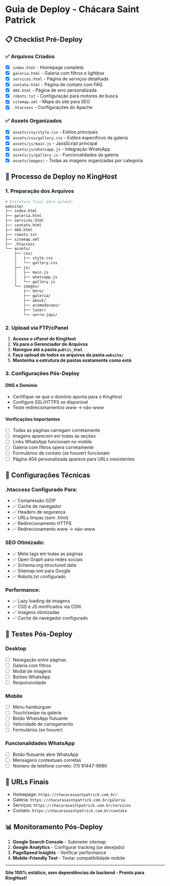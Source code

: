 # Guia de Deploy - Chácara Saint Patrick

## 📋 Checklist Pré-Deploy

### ✅ Arquivos Criados
- [x] `index.html` - Homepage completa
- [x] `galeria.html` - Galeria com filtros e lightbox
- [x] `servicos.html` - Página de serviços detalhada
- [x] `contato.html` - Página de contato com FAQ
- [x] `404.html` - Página de erro personalizada
- [x] `robots.txt` - Configuração para motores de busca
- [x] `sitemap.xml` - Mapa do site para SEO
- [x] `.htaccess` - Configurações do Apache

### ✅ Assets Organizados
- [x] `assets/css/style.css` - Estilos principais
- [x] `assets/css/gallery.css` - Estilos específicos da galeria
- [x] `assets/js/main.js` - JavaScript principal
- [x] `assets/js/whatsapp.js` - Integração WhatsApp
- [x] `assets/js/gallery.js` - Funcionalidades da galeria
- [x] `assets/images/` - Todas as imagens organizadas por categoria

## 🚀 Processo de Deploy no KingHost

### 1. Preparação dos Arquivos
```bash
# Estrutura final para upload:
website/
├── index.html
├── galeria.html
├── servicos.html
├── contato.html
├── 404.html
├── robots.txt
├── sitemap.xml
├── .htaccess
└── assets/
    ├── css/
    │   ├── style.css
    │   └── gallery.css
    ├── js/
    │   ├── main.js
    │   ├── whatsapp.js
    │   └── gallery.js
    └── images/
        ├── hero/
        ├── galeria/
        ├── about/
        ├── acomodacoes/
        ├── lazer/
        └── serra-japi/
```

### 2. Upload via FTP/cPanel
1. **Acesse o cPanel do KingHost**
2. **Vá para o Gerenciador de Arquivos**
3. **Navegue até a pasta `public_html`**
4. **Faça upload de todos os arquivos da pasta `website/`**
5. **Mantenha a estrutura de pastas exatamente como está**

### 3. Configurações Pós-Deploy

#### DNS e Domínio
- Certifique-se que o domínio aponta para o KingHost
- Configure SSL/HTTPS se disponível
- Teste redirecionamentos www → não-www

#### Verificações Importantes
- [ ] Todas as páginas carregam corretamente
- [ ] Imagens aparecem em todas as seções
- [ ] Links WhatsApp funcionam no mobile
- [ ] Galeria com filtros opera corretamente
- [ ] Formulários de contato (se houver) funcionam
- [ ] Página 404 personalizada aparece para URLs inexistentes

## 🔧 Configurações Técnicas

### .htaccess Configurado Para:
- ✅ Compressão GZIP
- ✅ Cache de navegador
- ✅ Headers de segurança
- ✅ URLs limpas (sem .html)
- ✅ Redirecionamento HTTPS
- ✅ Redirecionamento www → não-www

### SEO Otimizado:
- ✅ Meta tags em todas as páginas
- ✅ Open Graph para redes sociais
- ✅ Schema.org structured data
- ✅ Sitemap.xml para Google
- ✅ Robots.txt configurado

### Performance:
- ✅ Lazy loading de imagens
- ✅ CSS e JS minificados via CDN
- ✅ Imagens otimizadas
- ✅ Cache de navegador configurado

## 📱 Testes Pós-Deploy

### Desktop
- [ ] Navegação entre páginas
- [ ] Galeria com filtros
- [ ] Modal de imagens
- [ ] Botões WhatsApp
- [ ] Responsividade

### Mobile
- [ ] Menu hambúrguer
- [ ] Touch/swipe na galeria
- [ ] Botão WhatsApp flutuante
- [ ] Velocidade de carregamento
- [ ] Formulários (se houver)

### Funcionalidades WhatsApp
- [ ] Botão flutuante abre WhatsApp
- [ ] Mensagens contextuais corretas
- [ ] Número de telefone correto: (11) 91447-9990

## 🎯 URLs Finais
- Homepage: `https://chacarasaintpatrick.com.br/`
- Galeria: `https://chacarasaintpatrick.com.br/galeria`
- Serviços: `https://chacarasaintpatrick.com.br/servicos`
- Contato: `https://chacarasaintpatrick.com.br/contato`

## 📊 Monitoramento Pós-Deploy
1. **Google Search Console** - Submeter sitemap
2. **Google Analytics** - Configurar tracking (se desejado)
3. **PageSpeed Insights** - Verificar performance
4. **Mobile-Friendly Test** - Testar compatibilidade mobile

---
**Site 100% estático, sem dependências de backend - Pronto para KingHost!**
